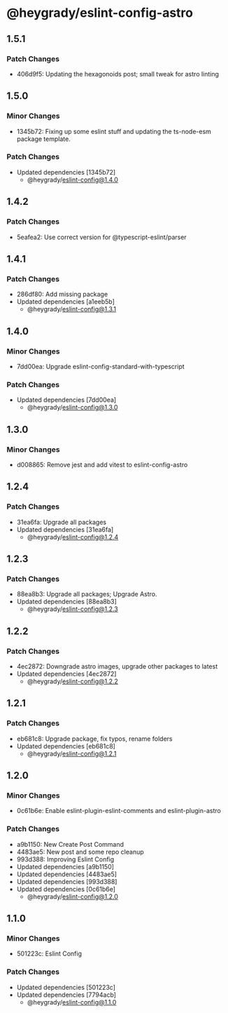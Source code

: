 # @heygrady/eslint-config-astro

## 1.5.1

### Patch Changes

- 406d9f5: Updating the hexagonoids post; small tweak for astro linting

## 1.5.0

### Minor Changes

- 1345b72: Fixing up some eslint stuff and updating the ts-node-esm package template.

### Patch Changes

- Updated dependencies [1345b72]
  - @heygrady/eslint-config@1.4.0

## 1.4.2

### Patch Changes

- 5eafea2: Use correct version for @typescript-eslint/parser

## 1.4.1

### Patch Changes

- 286df80: Add missing package
- Updated dependencies [a1eeb5b]
  - @heygrady/eslint-config@1.3.1

## 1.4.0

### Minor Changes

- 7dd00ea: Upgrade eslint-config-standard-with-typescript

### Patch Changes

- Updated dependencies [7dd00ea]
  - @heygrady/eslint-config@1.3.0

## 1.3.0

### Minor Changes

- d008865: Remove jest and add vitest to eslint-config-astro

## 1.2.4

### Patch Changes

- 31ea6fa: Upgrade all packages
- Updated dependencies [31ea6fa]
  - @heygrady/eslint-config@1.2.4

## 1.2.3

### Patch Changes

- 88ea8b3: Upgrade all packages; Upgrade Astro.
- Updated dependencies [88ea8b3]
  - @heygrady/eslint-config@1.2.3

## 1.2.2

### Patch Changes

- 4ec2872: Downgrade astro images, upgrade other packages to latest
- Updated dependencies [4ec2872]
  - @heygrady/eslint-config@1.2.2

## 1.2.1

### Patch Changes

- eb681c8: Upgrade package, fix typos, rename folders
- Updated dependencies [eb681c8]
  - @heygrady/eslint-config@1.2.1

## 1.2.0

### Minor Changes

- 0c61b6e: Enable eslint-plugin-eslint-comments and eslint-plugin-astro

### Patch Changes

- a9b1150: New Create Post Command
- 4483ae5: New post and some repo cleanup
- 993d388: Improving Eslint Config
- Updated dependencies [a9b1150]
- Updated dependencies [4483ae5]
- Updated dependencies [993d388]
- Updated dependencies [0c61b6e]
  - @heygrady/eslint-config@1.2.0

## 1.1.0

### Minor Changes

- 501223c: Eslint Config

### Patch Changes

- Updated dependencies [501223c]
- Updated dependencies [7794acb]
  - @heygrady/eslint-config@1.1.0
